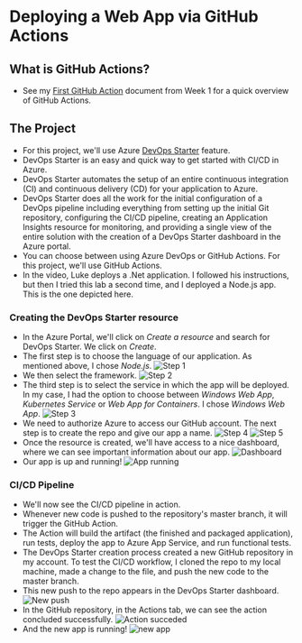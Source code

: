 # Deploying a Web App via GitHub Actions

## What is GitHub Actions?

- See my [First GitHub Action](../Week1/5_First_GitHub_Action.md) document from Week 1 for a quick overview of GitHub Actions.

## The Project

- For this project, we'll use Azure [DevOps Starter](https://docs.microsoft.com/en-us/azure/devops-project/) feature.
- DevOps Starter is an easy and quick way to get started with CI/CD in Azure.
- DevOps Starter automates the setup of an entire continuous integration (CI) and continuous delivery (CD) for your application to Azure.
- DevOps Starter does all the work for the initial configuration of a DevOps pipeline including everything from setting up the initial Git repository, configuring the CI/CD pipeline, creating an Application Insights resource for monitoring, and providing a single view of the entire solution with the creation of a DevOps Starter dashboard in the Azure portal.
- You can choose between using Azure DevOps or GitHub Actions. For this project, we'll use GitHub Actions.
- In the video, Luke deploys a .Net application. I followed his instructions, but then I tried this lab a second time, and I deployed a Node.js app. This is the one depicted here.

### Creating the DevOps Starter resource

- In the Azure Portal, we'll click on *Create a resource* and search for DevOps Starter. We click on *Create*.
- The first step is to choose the language of our application. As mentioned above, I chose *Node.js*.
![Step 1](devops_starter_1.png)
- We then select the framework.
![Step 2](devops_starter_2.png)
- The third step is to select the service in which the app will be deployed. In my case, I had the option to choose between *Windows Web App*, *Kubernetes Service* or *Web App for Containers*. I chose *Windows Web App*.
![Step 3](devops_starter_3.png)
- We need to authorize Azure to access our GitHub account. The next step is to create the repo and give our app a name.
![Step 4](devops_starter_4.png) ![Step 5](devops_starter_5.png)
- Once the resource is created, we'll have access to a nice dashboard, where we can see important information about our app.
![Dashboard](dashboard.png)
- Our app is up and running!
![App running](apprunning_1.png)

### CI/CD Pipeline

- We'll now see the CI/CD pipeline in action.
- Whenever new code is pushed to the repository's master branch, it will trigger the GitHub Action.
- The Action will build the artifact (the finished and packaged application), run tests, deploy the app to Azure App Service, and run functional tests.
- The DevOps Starter creation process created a new GitHub repository in my account. To test the CI/CD workflow, I cloned the repo to my local machine, made a change to the file, and push the new code to the master branch.
- This new push to the repo appears in the DevOps Starter dashboard.
![New push](new_push.png)
- In the GitHub repository, in the Actions tab, we can see the action concluded successfully.
![Action succeded](action_done.png)
- And the new app is running!
![new app](new_page.png)
